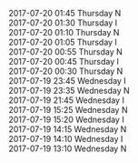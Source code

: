 2017-07-20 01:45 Thursday  N  
2017-07-20 01:30 Thursday  I  
2017-07-20 01:10 Thursday  N  
2017-07-20 01:05 Thursday  I  
2017-07-20 00:55 Thursday  N  
2017-07-20 00:45 Thursday  I  
2017-07-20 00:30 Thursday  N  
2017-07-19 23:45 Wednesday  I  
2017-07-19 23:35 Wednesday  N  
2017-07-19 21:45 Wednesday  I  
2017-07-19 15:25 Wednesday  N  
2017-07-19 15:20 Wednesday  I  
2017-07-19 14:15 Wednesday  N  
2017-07-19 14:10 Wednesday  I  
2017-07-19 13:10 Wednesday  N  
